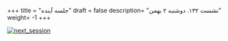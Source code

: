 +++
title = "جلسه آینده"
draft = false
description= "نشست ۱۳۲. دوشنبه ۲ بهمن"
weight= -1
+++

[![next_session](../../img/next_session.jpg)](../../img/next_session.jpg)
